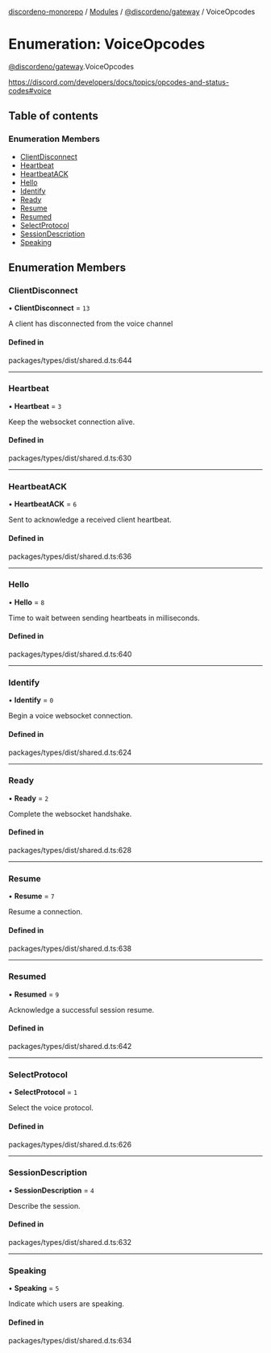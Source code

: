 [discordeno-monorepo](../README.md) / [Modules](../modules.md) / [@discordeno/gateway](../modules/discordeno_gateway.md) / VoiceOpcodes

# Enumeration: VoiceOpcodes

[@discordeno/gateway](../modules/discordeno_gateway.md).VoiceOpcodes

https://discord.com/developers/docs/topics/opcodes-and-status-codes#voice

## Table of contents

### Enumeration Members

- [ClientDisconnect](discordeno_gateway.VoiceOpcodes.md#clientdisconnect)
- [Heartbeat](discordeno_gateway.VoiceOpcodes.md#heartbeat)
- [HeartbeatACK](discordeno_gateway.VoiceOpcodes.md#heartbeatack)
- [Hello](discordeno_gateway.VoiceOpcodes.md#hello)
- [Identify](discordeno_gateway.VoiceOpcodes.md#identify)
- [Ready](discordeno_gateway.VoiceOpcodes.md#ready)
- [Resume](discordeno_gateway.VoiceOpcodes.md#resume)
- [Resumed](discordeno_gateway.VoiceOpcodes.md#resumed)
- [SelectProtocol](discordeno_gateway.VoiceOpcodes.md#selectprotocol)
- [SessionDescription](discordeno_gateway.VoiceOpcodes.md#sessiondescription)
- [Speaking](discordeno_gateway.VoiceOpcodes.md#speaking)

## Enumeration Members

### ClientDisconnect

• **ClientDisconnect** = `13`

A client has disconnected from the voice channel

#### Defined in

packages/types/dist/shared.d.ts:644

---

### Heartbeat

• **Heartbeat** = `3`

Keep the websocket connection alive.

#### Defined in

packages/types/dist/shared.d.ts:630

---

### HeartbeatACK

• **HeartbeatACK** = `6`

Sent to acknowledge a received client heartbeat.

#### Defined in

packages/types/dist/shared.d.ts:636

---

### Hello

• **Hello** = `8`

Time to wait between sending heartbeats in milliseconds.

#### Defined in

packages/types/dist/shared.d.ts:640

---

### Identify

• **Identify** = `0`

Begin a voice websocket connection.

#### Defined in

packages/types/dist/shared.d.ts:624

---

### Ready

• **Ready** = `2`

Complete the websocket handshake.

#### Defined in

packages/types/dist/shared.d.ts:628

---

### Resume

• **Resume** = `7`

Resume a connection.

#### Defined in

packages/types/dist/shared.d.ts:638

---

### Resumed

• **Resumed** = `9`

Acknowledge a successful session resume.

#### Defined in

packages/types/dist/shared.d.ts:642

---

### SelectProtocol

• **SelectProtocol** = `1`

Select the voice protocol.

#### Defined in

packages/types/dist/shared.d.ts:626

---

### SessionDescription

• **SessionDescription** = `4`

Describe the session.

#### Defined in

packages/types/dist/shared.d.ts:632

---

### Speaking

• **Speaking** = `5`

Indicate which users are speaking.

#### Defined in

packages/types/dist/shared.d.ts:634
